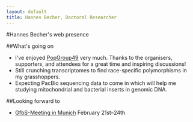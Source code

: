 ```yaml
---
layout: default
title: Hannes Becher, Doctoral Researcher
---
```

		
#Hannes Becher's web presence

##What's going on
* I've enjoyed [PopGroup49](http://www.populationgeneticsgroup.org/) very much. Thanks to the organisers, supporters, and attendees for a great time and inspiring discussions!
* Still crunching transcriptomes to find race-specific polymorphisms in my grasshoppers.
* Expecting PacBio sequencing data to come in which will help me studying mitochondrial and bacterial inserts in genomic DNA.


##Looking forward to
* [GfbS-Meeting in Munich](http://www.en.palaeontologie.geowissenschaften.uni-muenchen.de/gfbs2016/index.html) February 21st–24th
